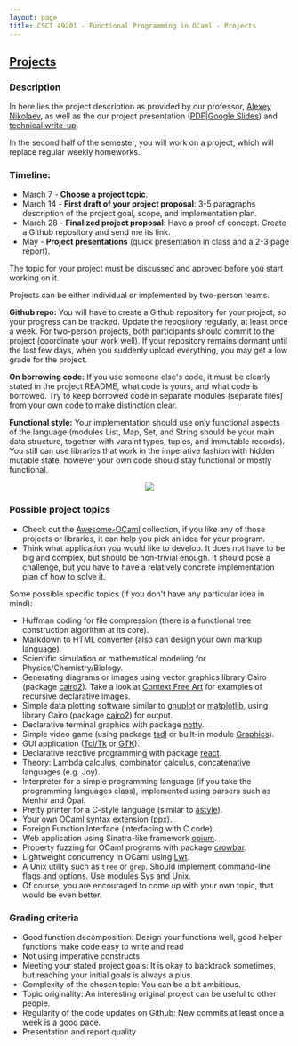 ```yaml
---
layout: page
title: CSCI 49201 - Functional Programming in OCaml - Projects
---
```


## [Projects](http://a-nikolaev.github.io/fp/projects/)

### Description

In here lies the project description as provided by our professor, [Alexey Nikolaev](https://github.com/a-nikolaev), as well as the our project presentation ([PDF](<./OGalaga Presentation.pdf>)|[Google Slides](http://bit.ly/ogalaga)) and [technical write-up](null).

In the second half of the semester, you will work on a project, which will replace regular weekly homeworks.

### Timeline:

- March 7 - **Choose a project topic**.
- March 14 - **First draft of your project proposal**: 3-5 paragraphs description of the project goal, scope, and implementation plan.
- March 28 - **Finalized project proposal**: Have a proof of concept. Create a Github repository and send me its link.
- May - **Project presentations** (quick presentation in class and a 2-3 page report).

The topic for your project must be discussed and aproved before you start working on it.

Projects can be either individual or implemented by two-person teams.

**Github repo:**
You will have to create a Github repository for your project, so your progress can be tracked.
Update the repository regularly, at least once a week.
For two-person projects, both participants should commit to the project (coordinate your work well).
If your repository remains dormant until the last few days, when you suddenly upload everything,
you may get a low grade for the project.

**On borrowing code:**
If you use someone else's code, it must be clearly stated in the project README, what code is yours, and what code is borrowed.
Try to keep borrowed code in separate modules (separate files) from your own code to make distinction clear.

**Functional style:**
Your implementation should use only functional aspects of the language
(modules List, Map, Set, and String should be your main data structure, together with varaint types, tuples, and immutable records).
You still can use libraries that work in the imperative fashion with hidden mutable state, however your own code should stay functional or mostly functional.

<center><img src="https://i.imgur.com/pA52XaK.png" /></center>

### Possible project topics

- Check out the [Awesome-OCaml](https://github.com/ocaml-community/awesome-ocaml) collection, if you like any of those
  projects or libraries, it can help you pick an idea for your program.
- Think what application you would like to develop. It does not have to be big and complex, but should be non-trivial enough.
  It should pose a challenge, but you have to have a relatively concrete implementation plan of how to solve it.

Some possible specific topics (if you don't have any particular idea in mind):

- Huffman coding for file compression (there is a functional tree construction algorithm at its core).
- Markdown to HTML converter (also can design your own markup language).
- Scientific simulation or mathematical modeling for Physics/Chemistry/Biology.
- Generating diagrams or images using vector graphics library Cairo (package [cairo2](https://github.com/Chris00/ocaml-cairo)).
  Take a look at [Context Free Art](https://www.contextfreeart.org/index.html) for examples of recursive declarative images.
- Simple data plotting software similar to [gnuplot](http://www.gnuplot.info/) or [matplotlib](https://matplotlib.org/),
  using library Cairo (package [cairo2](https://github.com/Chris00/ocaml-cairo)) for output.
- Declarative terminal graphics with package [notty](https://github.com/pqwy/notty).
- Simple video game (using package [tsdl](https://erratique.ch/software/tsdl) or
  built-in module [Graphics](https://caml.inria.fr/pub/docs/manual-ocaml/libref/Graphics.html)).
- GUI application ([Tcl/Tk](http://labltk.forge.ocamlcore.org/index.html) or [GTK](http://lablgtk.forge.ocamlcore.org/)).
- Declarative reactive programming with package [react](https://github.com/dbuenzli/react).
- Theory: Lambda calculus, combinator calculus, concatenative languages (e.g. Joy).
- Interpreter for a simple programming language (if you take the programming languages class), implemented using parsers such as Menhir and Opal.
- Pretty printer for a C-style language (similar to [astyle](http://astyle.sourceforge.net/)).
- Your own OCaml syntax extension (ppx).
- Foreign Function Interface (interfacing with C code).
- Web application using Sinatra-like framework [opium](https://github.com/rgrinberg/opium).
- Property fuzzing for OCaml programs with package [crowbar](https://github.com/stedolan/crowbar).
- Lightweight concurrency in OCaml using [Lwt](https://github.com/ocsigen/lwt).
- A Unix utility such as `tree` or `grep`. Should implement command-line flags and options. Use modules Sys and Unix.
- Of course, you are encouraged to come up with your own topic, that would be even better.

### Grading criteria

- Good function decomposition: Design your functions well, good helper functions make code easy to write and read
- Not using imperative constructs
- Meeting your stated project goals: It is okay to backtrack sometimes, but reaching your initial goals is always a plus.
- Complexity of the chosen topic: You can be a bit ambitious.
- Topic originality: An interesting original project can be useful to other people.
- Regularity of the code updates on Github: New commits at least once a week is a good pace.
- Presentation and report quality
